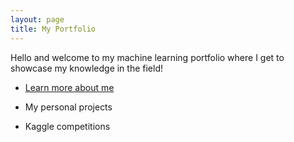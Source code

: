 ```yaml
---
layout: page
title: My Portfolio
---
```


Hello and welcome to my machine learning portfolio where I get to showcase my knowledge in the field!

- [Learn more about me](https://albinfranzen.github.io)

- My personal projects

- Kaggle competitions

